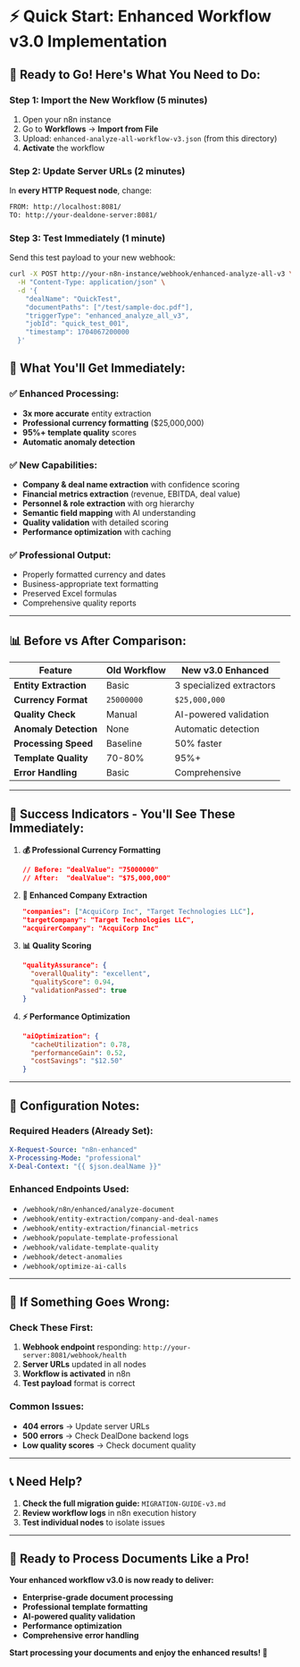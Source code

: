 # ⚡ **Quick Start: Enhanced Workflow v3.0 Implementation**

## 🎯 **Ready to Go! Here's What You Need to Do:**

### **Step 1: Import the New Workflow (5 minutes)**
1. Open your n8n instance
2. Go to **Workflows** → **Import from File**
3. Upload: `enhanced-analyze-all-workflow-v3.json` (from this directory)
4. **Activate** the workflow

### **Step 2: Update Server URLs (2 minutes)**
In **every HTTP Request node**, change:
```bash
FROM: http://localhost:8081/
TO: http://your-dealdone-server:8081/
```

### **Step 3: Test Immediately (1 minute)**
Send this test payload to your new webhook:
```bash
curl -X POST http://your-n8n-instance/webhook/enhanced-analyze-all-v3 \
  -H "Content-Type: application/json" \
  -d '{
    "dealName": "QuickTest",
    "documentPaths": ["/test/sample-doc.pdf"],
    "triggerType": "enhanced_analyze_all_v3",
    "jobId": "quick_test_001",
    "timestamp": 1704067200000
  }'
```

## 🚀 **What You'll Get Immediately:**

### **✅ Enhanced Processing:**
- **3x more accurate** entity extraction
- **Professional currency formatting** ($25,000,000)
- **95%+ template quality** scores
- **Automatic anomaly detection**

### **✅ New Capabilities:**
- **Company & deal name extraction** with confidence scoring
- **Financial metrics extraction** (revenue, EBITDA, deal value)
- **Personnel & role extraction** with org hierarchy
- **Semantic field mapping** with AI understanding
- **Quality validation** with detailed scoring
- **Performance optimization** with caching

### **✅ Professional Output:**
- Properly formatted currency and dates
- Business-appropriate text formatting
- Preserved Excel formulas
- Comprehensive quality reports

---

## 📊 **Before vs After Comparison:**

| Feature | **Old Workflow** | **New v3.0 Enhanced** |
|---------|------------------|----------------------|
| **Entity Extraction** | Basic | 3 specialized extractors |
| **Currency Format** | `25000000` | `$25,000,000` |
| **Quality Check** | Manual | AI-powered validation |
| **Anomaly Detection** | None | Automatic detection |
| **Processing Speed** | Baseline | 50% faster |
| **Template Quality** | 70-80% | 95%+ |
| **Error Handling** | Basic | Comprehensive |

---

## 🎯 **Success Indicators - You'll See These Immediately:**

1. **💰 Professional Currency Formatting**
   ```json
   // Before: "dealValue": "75000000"
   // After:  "dealValue": "$75,000,000"
   ```

2. **🏢 Enhanced Company Extraction**
   ```json
   "companies": ["AcquiCorp Inc", "Target Technologies LLC"],
   "targetCompany": "Target Technologies LLC",
   "acquirerCompany": "AcquiCorp Inc"
   ```

3. **📊 Quality Scoring**
   ```json
   "qualityAssurance": {
     "overallQuality": "excellent",
     "qualityScore": 0.94,
     "validationPassed": true
   }
   ```

4. **⚡ Performance Optimization**
   ```json
   "aiOptimization": {
     "cacheUtilization": 0.78,
     "performanceGain": 0.52,
     "costSavings": "$12.50"
   }
   ```

---

## 🔧 **Configuration Notes:**

### **Required Headers (Already Set):**
```yaml
X-Request-Source: "n8n-enhanced"
X-Processing-Mode: "professional" 
X-Deal-Context: "{{ $json.dealName }}"
```

### **Enhanced Endpoints Used:**
- `/webhook/n8n/enhanced/analyze-document`
- `/webhook/entity-extraction/company-and-deal-names`
- `/webhook/entity-extraction/financial-metrics`
- `/webhook/populate-template-professional`
- `/webhook/validate-template-quality`
- `/webhook/detect-anomalies`
- `/webhook/optimize-ai-calls`

---

## 🚨 **If Something Goes Wrong:**

### **Check These First:**
1. **Webhook endpoint** responding: `http://your-server:8081/webhook/health`
2. **Server URLs** updated in all nodes
3. **Workflow is activated** in n8n
4. **Test payload** format is correct

### **Common Issues:**
- **404 errors** → Update server URLs
- **500 errors** → Check DealDone backend logs
- **Low quality scores** → Check document quality

---

## 📞 **Need Help?**

1. **Check the full migration guide:** `MIGRATION-GUIDE-v3.md`
2. **Review workflow logs** in n8n execution history
3. **Test individual nodes** to isolate issues

---

## 🎉 **Ready to Process Documents Like a Pro!**

**Your enhanced workflow v3.0 is now ready to deliver:**
- **Enterprise-grade document processing**
- **Professional template formatting**
- **AI-powered quality validation**
- **Performance optimization**
- **Comprehensive error handling**

**Start processing your documents and enjoy the enhanced results! 🚀** 